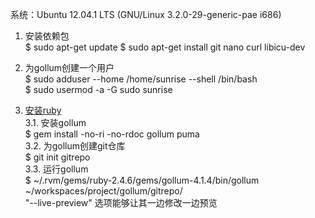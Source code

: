 系统：Ubuntu 12.04.1 LTS (GNU/Linux 3.2.0-29-generic-pae i686)

1. 安装依赖包  
$ sudo apt-get update
$ sudo apt-get install git nano curl libicu-dev  

2. 为gollum创建一个用户  
$ sudo adduser --home /home/sunrise --shell /bin/bash  
$ sudo usermod -a -G sudo sunrise  

3. [安装ruby](/it/server/wiki/install-ruby-by-rvm)  
    3.1. 安装gollum  
        $ gem install -no-ri -no-rdoc gollum puma  
    3.2. 为gollum创建git仓库  
        $ git init gitrepo  
    3.3. 运行gollum  
        $ ~/.rvm/gems/ruby-2.4.6/gems/gollum-4.1.4/bin/gollum ~/workspaces/project/gollum/gitrepo/  
        "--live-preview" 选项能够让其一边修改一边预览

